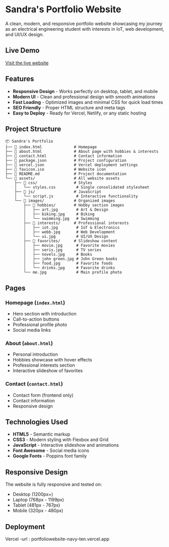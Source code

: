 #  Sandra's Portfolio Website

A clean, modern, and responsive portfolio website showcasing my journey as an electrical engineering student with interests in IoT, web development, and UI/UX design.
##  Live Demo

[Visit the live website](portfoliowebsite-navy-ten.vercel.app)

##  Features

- **Responsive Design** - Works perfectly on desktop, tablet, and mobile
- **Modern UI** - Clean and professional design with smooth animations
- **Fast Loading** - Optimized images and minimal CSS for quick load times
- **SEO Friendly** - Proper HTML structure and meta tags
- **Easy to Deploy** - Ready for Vercel, Netlify, or any static hosting

##  Project Structure

```
📦 Sandra's Portfolio
├── 📄 index.html              # Homepage
├── 📄 about.html              # About page with hobbies & interests
├── 📄 contact.html            # Contact information
├── 📄 package.json            # Project configuration
├── 📄 vercel.json             # Vercel deployment settings
├── 📄 favicon.ico             # Website icon
├── 📄 README.md               # Project documentation
└── 📂 assets/                 # All website assets
    ├── 📂 css/                # Styles
    │   └── styles.css         # Single consolidated stylesheet
    ├── 📂 js/                 # JavaScript
    │   └── script.js          # Interactive functionality
    └── 📂 images/             # Organized images
        ├── 📂 hobbies/        # Hobby section images
        │   ├── art.jpg        # Art & Design
        │   ├── biking.jpg     # Biking
        │   └── swimming.jpg   # Swimming
        ├── 📂 interests/      # Professional interests
        │   ├── iot.jpg        # IoT & Electronics
        │   ├── webb.jpg       # Web Development
        │   └── ui.jpg         # UI/UX Design
        ├── 📂 favorites/      # Slideshow content
        │   ├── movie.jpg      # Favorite movies
        │   ├── seris.jpg      # TV series
        │   ├── novels.jpg     # Books
        │   ├── john green.jpg # John Green books
        │   ├── food.jpg       # Favorite foods
        │   └── drinks.jpg     # Favorite drinks
        └── me.jpg             # Main profile photo
```

##  Pages

### Homepage (`index.html`)

- Hero section with introduction
- Call-to-action buttons
- Professional profile photo
- Social media links

### About (`about.html`)

- Personal introduction
- Hobbies showcase with hover effects
- Professional interests section
- Interactive slideshow of favorites

### Contact (`contact.html`)

- Contact form (frontend only)
- Contact information
- Responsive design

##  Technologies Used

- **HTML5** - Semantic markup
- **CSS3** - Modern styling with Flexbox and Grid
- **JavaScript** - Interactive slideshow and animations
- **Font Awesome** - Social media icons
- **Google Fonts** - Poppins font family

##  Responsive Design

The website is fully responsive and tested on:

- Desktop (1200px+)
- Laptop (768px - 1199px)
- Tablet (481px - 767px)
- Mobile (320px - 480px)

##  Deployment

 Vercel 
 -url : portfoliowebsite-navy-ten.vercel.app


